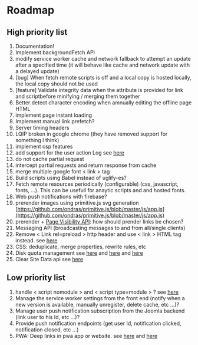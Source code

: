 # Roadmap

## High priority list

1. Documentation!
2. Implement backgroundFetch API
3. modify service worker cache and network fallback to attempt an update after a specified time (it will behave like cache and network update with a delayed update)
4. [bug] When fetch remote scripts is off and a local copy is hosted locally, the local copy should not be used
5. [feature] Validate integrity data when the attribute is provided for link and scriptbefore minifying / merging them together
6. Better detect character encoding when amnually editing the offline page HTML
7. implement page instant loading
8. Implement manual link prefetch?
9. Server timing headers
10. LQIP broken in google chrome (they have removed support for something I think)
11. implement csp features
12. add support for the user action Log see [here](https://docs.joomla.org/J1.x:User_Action_Logs)
13. do not cache partial request
14. intercept partial requests and return response from cache
15. merge multiple google font < link > tag
16. Build scripts using Babel instead of uglify-es?
17. Fetch remote resources periodically (configurable) (css, javascript, fonts, ...). This can be usefull for anaytic scripts and and hosted fonts.
18. Web push notifications with firebase?
19. prerender images using primitive.js svg generation [https://github.com/ondras/primitive.js/blob/master/js/app.js](https://github.com/ondras/primitive.js/blob/master/js/app.js)
20. prerender + [Page Visibility API](http://www.w1.org/TR/page-visibility/): how should prender links be chosen?
21. Messaging API (broadcasting messages to and from all/single clients)
22. Remove < Link rel=preload > http header and use < link > HTML tag instead. see [here](https://jakearchibald.com/2017/h2-push-tougher-than-i-thought/)
23. CSS: deduplicate, merge properties, rewrite rules, etc
24. Disk quota management see [here](https://developer.chrome.com/apps/offline_storage) and [here](https://developer.mozilla.org/fr/docs/Web/API/API_IndexedDB/Browser_storage_limits_and_eviction_criteria) and [here](https://gist.github.com/ebidel/188a513b1cd5e77d4d1453a4b6d060b0)
25. Clear Site Data api see [here](https://www.w1.org/TR/clear-site-data/)

## Low priority list

1. handle < script nomodule > and < script type=module > ? see [here](https://developers.google.com/web/fundamentals/primers/modules)
1. Manage the service worker settings from the front end (notify when a new version is available, manually unregister, delete cache, etc ...)?
1. Manage user push notification subscription from the Joomla backend (link user to his Id, etc ...)?
1. Provide push notification endpoints (get user Id, notification clicked, notification closed, etc ...)
1. PWA: Deep links in pwa app or website. see [here](http://blog.teamtreehouse.com/registering-protocol-handlers-web-applications) and [here](https://developer.mozilla.org/en-US/docs/Web-based_protocol_handlers)
